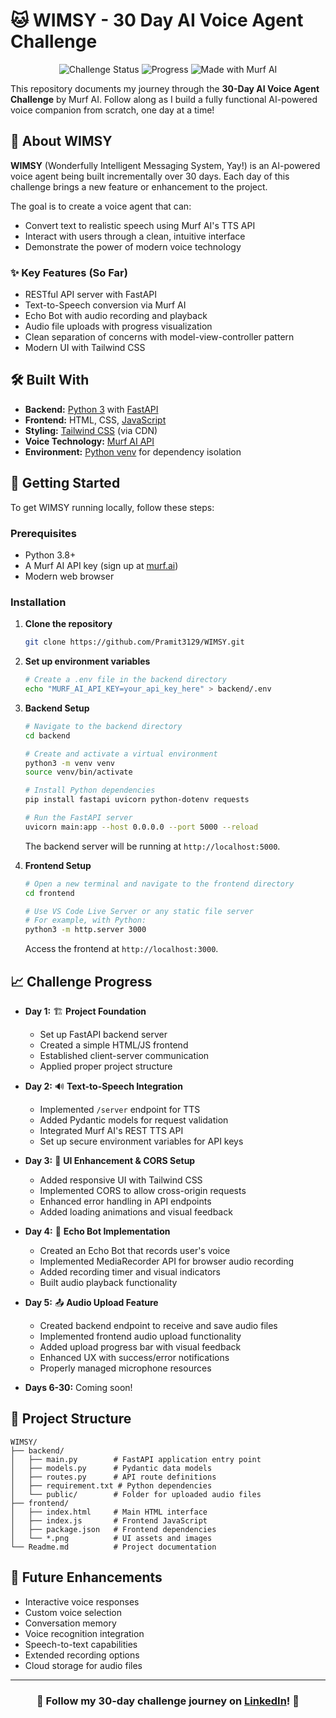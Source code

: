 # 🐱 WIMSY - 30 Day AI Voice Agent Challenge

<div align="center">
  <img src="https://img.shields.io/badge/Challenge-In%20Progress-blue?style=for-the-badge" alt="Challenge Status"/>
  <img src="https://img.shields.io/badge/Days%20Completed-5%2F30-green?style=for-the-badge" alt="Progress"/>
  <img src="https://img.shields.io/badge/Made%20with-Murf%20AI-orange?style=for-the-badge" alt="Made with Murf AI"/>
</div>

This repository documents my journey through the **30-Day AI Voice Agent Challenge** by Murf AI. Follow along as I build a fully functional AI-powered voice companion from scratch, one day at a time!

## 🚀 About WIMSY

**WIMSY** (Wonderfully Intelligent Messaging System, Yay!) is an AI-powered voice agent being built incrementally over 30 days. Each day of this challenge brings a new feature or enhancement to the project.

The goal is to create a voice agent that can:
- Convert text to realistic speech using Murf AI's TTS API
- Interact with users through a clean, intuitive interface
- Demonstrate the power of modern voice technology

### ✨ Key Features (So Far)

- RESTful API server with FastAPI
- Text-to-Speech conversion via Murf AI
- Echo Bot with audio recording and playback
- Audio file uploads with progress visualization
- Clean separation of concerns with model-view-controller pattern
- Modern UI with Tailwind CSS

## 🛠️ Built With

* **Backend:** [Python 3](https://www.python.org/) with [FastAPI](https://fastapi.tiangolo.com/)
* **Frontend:** HTML, CSS, [JavaScript](https://developer.mozilla.org/en-US/docs/Web/JavaScript)
* **Styling:** [Tailwind CSS](https://tailwindcss.com/) (via CDN)
* **Voice Technology:** [Murf AI API](https://murf.ai/api)
* **Environment:** [Python venv](https://docs.python.org/3/library/venv.html) for dependency isolation

## 🏁 Getting Started

To get WIMSY running locally, follow these steps:

### Prerequisites

* Python 3.8+
* A Murf AI API key (sign up at [murf.ai](https://murf.ai))
* Modern web browser

### Installation

1. **Clone the repository**
   ```sh
   git clone https://github.com/Pramit3129/WIMSY.git
   ```

2. **Set up environment variables**
   ```sh
   # Create a .env file in the backend directory
   echo "MURF_AI_API_KEY=your_api_key_here" > backend/.env
   ```

3. **Backend Setup**
   ```sh
   # Navigate to the backend directory
   cd backend

   # Create and activate a virtual environment
   python3 -m venv venv
   source venv/bin/activate

   # Install Python dependencies
   pip install fastapi uvicorn python-dotenv requests

   # Run the FastAPI server
   uvicorn main:app --host 0.0.0.0 --port 5000 --reload
   ```
   The backend server will be running at `http://localhost:5000`.

4. **Frontend Setup**
   ```sh
   # Open a new terminal and navigate to the frontend directory
   cd frontend

   # Use VS Code Live Server or any static file server
   # For example, with Python:
   python3 -m http.server 3000
   ```
   Access the frontend at `http://localhost:3000`.

## 📈 Challenge Progress

* **Day 1:** 🏗️ **Project Foundation**
  * Set up FastAPI backend server
  * Created a simple HTML/JS frontend
  * Established client-server communication
  * Applied proper project structure

* **Day 2:** 🔊 **Text-to-Speech Integration**
  * Implemented `/server` endpoint for TTS
  * Added Pydantic models for request validation
  * Integrated Murf AI's REST TTS API
  * Set up secure environment variables for API keys

* **Day 3:** 🎨 **UI Enhancement & CORS Setup**
  * Added responsive UI with Tailwind CSS
  * Implemented CORS to allow cross-origin requests
  * Enhanced error handling in API endpoints
  * Added loading animations and visual feedback

* **Day 4:** 🎤 **Echo Bot Implementation**
  * Created an Echo Bot that records user's voice
  * Implemented MediaRecorder API for browser audio recording
  * Added recording timer and visual indicators
  * Built audio playback functionality

* **Day 5:** 📤 **Audio Upload Feature**
  * Created backend endpoint to receive and save audio files
  * Implemented frontend audio upload functionality
  * Added upload progress bar with visual feedback
  * Enhanced UX with success/error notifications
  * Properly managed microphone resources

* **Days 6-30:** Coming soon!

## 📝 Project Structure

```
WIMSY/
├── backend/
│   ├── main.py        # FastAPI application entry point
│   ├── models.py      # Pydantic data models
│   ├── routes.py      # API route definitions
│   ├── requirement.txt # Python dependencies
│   └── public/        # Folder for uploaded audio files
├── frontend/
│   ├── index.html     # Main HTML interface
│   ├── index.js       # Frontend JavaScript
│   ├── package.json   # Frontend dependencies
│   └── *.png          # UI assets and images
└── Readme.md          # Project documentation
```

## 🔮 Future Enhancements

* Interactive voice responses
* Custom voice selection
* Conversation memory
* Voice recognition integration
* Speech-to-text capabilities
* Extended recording options
* Cloud storage for audio files

---

<div align="center">
  <h3>🐾 Follow my 30-day challenge journey on <a href="https://www.linkedin.com/in/pramit-manna-651350307/">LinkedIn</a>! 🐾</h3>
</div>